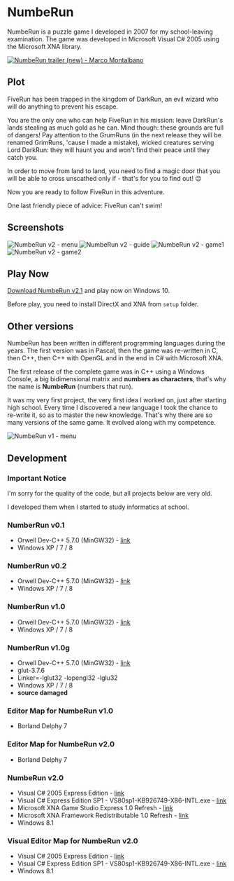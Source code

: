 NumbeRun
========

NumbeRun is a puzzle game I developed in 2007 for my school-leaving examination. The game was developed in Microsoft Visual C# 2005 using the Microsoft XNA library.

[![NumbeRun trailer (new) - Marco Montalbano](docs/assets/numberun_2__youtube.jpg)](https://www.youtube.com/watch?v=oRdzL2DX0yU "NumbeRun trailer (new) - Marco Montalbano")


Plot
----

FiveRun has been trapped in the kingdom of DarkRun, an evil wizard who will do anything to prevent his escape.

You are the only one who can help FiveRun in his mission: leave DarkRun's lands stealing as much gold as he can. Mind though: these grounds are full of dangers! Pay attention to the GrumRuns (in the next release they will be renamed GrimRuns, 'cause I made a mistake), wicked creatures serving Lord DarkRun: they will haunt you and won't find their peace until they catch you.

In order to move from land to land, you need to find a magic door that you will be able to cross unscathed only if - that's for you to find out! :wink:

Now you are ready to follow FiveRun in this adventure.

One last friendly piece of advice: FiveRun can't swim!


Screenshots
-----------

![NumbeRun v2 - menu](docs/assets/numberun_2__menu.jpg) ![NumbeRun v2 - guide](docs/assets/numberun_2__guide.jpg) ![NumbeRun v2 - game1](docs/assets/numberun_2__game1.jpg) ![NumbeRun v2 - game2](docs/assets/numberun_2__game2.jpg)


Play Now
--------

[Download NumbeRun v2.1](https://github.com/marcomontalbano/numberun/raw/master/NumbeRun%20v2.1.zip) and play now on Windows 10.

Before play, you need to install DirectX and XNA from `setup` folder.


Other versions
--------------

NumbeRun has been written in different programming languages during the years. The first version was in Pascal, then the game was re-written in C, then C++, then C++ with OpenGL and in the end in C# with Microsoft XNA.

The first release of the complete game was in C++ using a Windows Console, a big bidimensional matrix and **numbers as characters**, that's why the name is **NumbeRun** (numbers that run).

It was my very first project, the very first idea I worked on, just after starting high school. Every time I discovered a new language I took the chance to re-write it, so as to master the new knowledge. That's why there are so many versions of the same game. It evolved along with my competence.

![NumbeRun v1 - menu](docs/assets/numberun_1__menu.jpg)


Development
-----------


### Important Notice

I'm sorry for the quality of the code, but all projects below are very old.

I developed them when I started to study informatics at school.


### NumberRun v0.1

* Orwell Dev-C++ 5.7.0 (MinGW32) - [link](http://orwelldevcpp.blogspot.it/)
* Windows XP / 7 / 8


### NumberRun v0.2

* Orwell Dev-C++ 5.7.0 (MinGW32) - [link](http://orwelldevcpp.blogspot.it/)
* Windows XP / 7 / 8


### NumberRun v1.0

* Orwell Dev-C++ 5.7.0 (MinGW32) - [link](http://orwelldevcpp.blogspot.it/)
* Windows XP / 7 / 8


### NumberRun v1.0g

* Orwell Dev-C++ 5.7.0 (MinGW32) - [link](http://orwelldevcpp.blogspot.it/)
* glut-3.7.6
* Linker=-lglut32 -lopengl32 -lglu32
* Windows XP / 7 / 8
* **source damaged**


### Editor Map for NumbeRun v1.0

* Borland Delphy 7


### Editor Map for NumbeRun v2.0

* Borland Delphy 7


### NumbeRun v2.0

* Visual C# 2005 Express Edition - [link](http://go.microsoft.com/fwlink/?LinkId=51411&clcid=0x409)
* Visual C# Express Edition SP1 - VS80sp1-KB926749-X86-INTL.exe - [link](http://www.microsoft.com/it-it/download/details.aspx?id=804)
* Microsoft XNA Game Studio Express 1.0 Refresh - [link](http://www.microsoft.com/en-us/download/details.aspx?id=25279)
* Microsoft XNA Framework Redistributable 1.0 Refresh - [link](http://www.microsoft.com/en-us/download/details.aspx?id=2431)
* Windows 8.1


### Visual Editor Map for NumbeRun v2.0

* Visual C# 2005 Express Edition - [link](http://go.microsoft.com/fwlink/?LinkId=51411&clcid=0x409)
* Visual C# Express Edition SP1 - VS80sp1-KB926749-X86-INTL.exe - [link](http://www.microsoft.com/it-it/download/details.aspx?id=804)
* Windows 8.1
